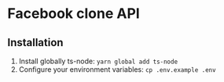# Facebook clone API

## Installation
1. Install globally ts-node: `yarn global add ts-node`
2. Configure your environment variables: `cp .env.example .env`
